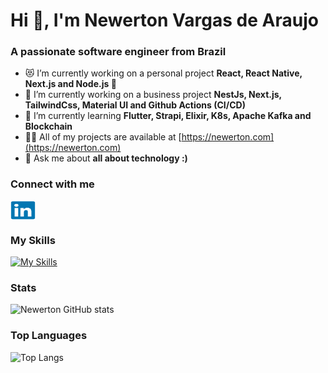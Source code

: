 # Hi 👋, I'm Newerton Vargas de Araujo
### A passionate software engineer from Brazil

- 😻 I’m currently working on a personal project **React, React Native, Next.js and Node.js 💜**
- 🏢 I’m currently working on a business project **NestJs, Next.js, TailwindCss, Material UI and Github Actions (CI/CD)**
- 🌱 I’m currently learning **Flutter, Strapi, Elixir, K8s, Apache Kafka and Blockchain**
- 👨‍💻 All of my projects are available at [https://newerton.com](https://newerton.com)
- 💬 Ask me about **all about technology :)**

### Connect with me
<p align="left">
  <a href="https://linkedin.com/in/newerton" target="blank">
    <img align="center" src="https://raw.githubusercontent.com/newerton/newerton/master/images/linkedin/linkedin-original.svg" alt="newerton" height="30" width="40" />
  </a>
</p>

### My Skills

[![My Skills](https://skillicons.dev/icons?i=aws,gcp,docker,kubernetes,linux,php,nodejs,typescript,nestjs,nextjs,react,prisma,graphql,tailwind,flutter,figma,firebase,bots,python,git&perline=5)](https://newerton.com)

### Stats

![Newerton GitHub stats](https://github-readme-stats.vercel.app/api?username=newerton&theme=jolly&show_icons=true) &nbsp;

### Top Languages

![Top Langs](https://github-readme-stats.vercel.app/api/top-langs/?username=newerton&theme=jolly&&layout=compact)

<!--
**newerton/newerton** is a ✨ _special_ ✨ repository because its `README.md` (this file) appears on your GitHub profile.

Here are some ideas to get you started:

- 🔭 I’m currently working on ...
- 🌱 I’m currently learning ...
- 👯 I’m looking to collaborate on ...
- 🤔 I’m looking for help with ...
- 💬 Ask me about ...
- 📫 How to reach me: ...
- 😄 Pronouns: ...
- ⚡ Fun fact: ...
-->
